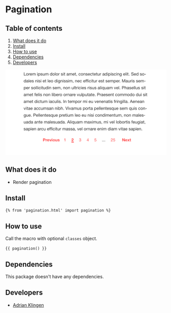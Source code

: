 
# Pagination

## Table of contents
1. [What does it do](#what-does-it-do)
2. [Install](#install)
3. [How to use](#how-to-use)
4. [Dependencies](#dependencies)
5. [Developers](#developers)

![Pagination Demo](./_demo/pagination.png)

## What does it do
* Render pagination

## Install
```htmlmixed
{% from 'pagination.html' import pagination %}
```

## How to use
Call the macro with optional `classes` object.
```htmlmixed
{{ pagination() }}
```

## Dependencies
This package doesn't have any dependencies.

## Developers
* [Adrian Klingen](mailto:adrian.klingen@deptagency.com)
